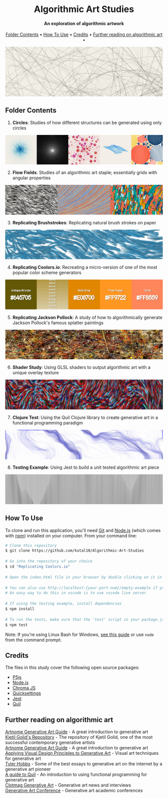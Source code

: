 <h1 align="center">
  Algorithmic Art Studies
</h1>

<h4 align="center">An exploration of algorithmic artwork</h4>

<p align="center">
  <a href="#key-features">Folder Contents</a> •
  <a href="#how-to-use">How To Use</a> •
  <a href="#download">Credits</a> •
  <a href="#credits">Further reading on algorithmic art</a> •
</p>

<p align="center">
  <img src="https://raw.githubusercontent.com/kutal10/Algorithmic-Art-Studies/main/Images/Heading%20Image.png" width =800/>
</p>  
  
## Folder Contents

1. **Circles**: Studies of how different structures can be generated using only circles

![screenshot](https://github.com/kutal10/Algorithmic-Art-Studies/blob/main/Images/1.%20Circles.jpg?raw=true)
  
  
2. **Flow Fields**: Studies of an algorithmic art staple; essentially grids with angular properties

![screenshot](https://github.com/kutal10/Algorithmic-Art-Studies/blob/main/Images/2.%20Flow%20Fields.jpg?raw=true)
  
  
3. **Replicating Brushstrokes**: Replicating natural brush strokes on paper

![screenshot](https://github.com/kutal10/Algorithmic-Art-Studies/blob/main/Images/3.%20Replicating%20Brushstrokes.jpg?raw=true)
  
  
4. **Replicating Coolors.io**: Recreating a micro-version of one of the most popular color scheme generators

![screenshot](https://github.com/kutal10/Algorithmic-Art-Studies/blob/main/Images/4.%20Replicating%20Coolors.io.jpg?raw=true)
  
  
5. **Replicating Jackson Pollock**: A study of how to algorithmically generate Jackson Pollock's famous splatter paintings

![screenshot](https://github.com/kutal10/Algorithmic-Art-Studies/blob/main/Images/5.%20Replicating%20Jackson%20Pollock.jpg?raw=true)
  
  
6. **Shader Study**: Using GLSL shaders to output algorithmic art with a unique overlay texture

![screenshot](https://github.com/kutal10/Algorithmic-Art-Studies/blob/main/Images/6.%20Shader%20Study.jpg?raw=true)
  
  
7. **Clojure Test**: Using the Quil Clojure library to create generative art in a functional programming paradigm

![screenshot](https://github.com/kutal10/Algorithmic-Art-Studies/blob/main/Images/7.%20Clojure.jpg?raw=true)
  
  
8. **Testing Example**: Using Jest to build a unit tested algorithmic art piece

![screenshot](https://github.com/kutal10/Algorithmic-Art-Studies/blob/main/Images/8.%20Testing.jpg?raw=true)
  
  

## How To Use

To clone and run this application, you'll need [Git](https://git-scm.com) and [Node.js](https://nodejs.org/en/download/) (which comes with [npm](http://npmjs.com)) installed on your computer. From your command line:

```bash
# Clone this repository
$ git clone https://github.com/kutal10/Algorithmic-Art-Studies

# Go into the repository of your choice
$ cd "Replicating Coolors.io"

# Open the index.html file in your browser by double clicking on it in your file manager 

# You can also use http://localhost:{your-port-num}/empty-example if you are using a local server
# An easy way to do this in vscode is to use vscode live server

# If using the testing example, install dependencies
$ npm install

# To run the tests, make sure that the 'test' script in your package.json file is using "jest"
$ npm test
```

Note: If you're using Linux Bash for Windows, [see this guide](https://www.howtogeek.com/261575/how-to-run-graphical-linux-desktop-applications-from-windows-10s-bash-shell/) or use `node` from the command prompt.

## Credits

The files in this study cover the following open source packages:

- [P5js](https://p5js.org/)
- [Node.js](https://nodejs.org/)
- [Chroma JS](https://gka.github.io/chroma.js/)
- [Quicksettings](https://github.com/bit101/quicksettings)
- [Jest](https://jestjs.io/)
- [Quil](https://github.com/quil/quil)

## Further reading on algorithmic art

[Artnome Generative Art Guide](https://www.artnome.com/news/2018/8/8/why-love-generative-art) - A great introduction to generative art  
[Kjetil Golid's Repository](https://github.com/kgolid) - The repository of Kjetil Golid, one of the most successful contemporary generative artists  
[Artnome Generative Art Guide](https://www.artnome.com/news/2018/8/8/why-love-generative-art) - A great introduction to generative art  
[Applying Visual Design Principles to Generative Art](https://www.dirtalleydesign.com/blogs/news/visual-design-and-generative-art) - Visual art techniques for generative art  
[Tyler Hobbs](https://tylerxhobbs.com/essays) - Some of the best essays to generative art on the internet by a generative art pioneer  
[A guide to Quil](https://landofquil.clojureverse.org/) - An introduction to using functional programming for generative art  
[Clotmag Generative Art](https://www.clotmag.com/tag/generative-art) - Generative art news and interviews  
[Generative Art Conference](http://www.generativeart.com/) - Generative art academic conferences  
